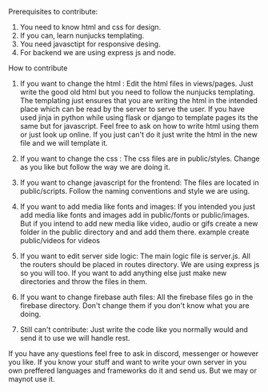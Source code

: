 Prerequisites to contribute:

1. You need to know html and css for design.
2. If you can, learn nunjucks templating.
3. You need javasctipt for responsive desing.
4. For backend we are using express js and node.

How to contribute

1. If you want to change the html :
   Edit the html files in views/pages. Just write the good old html but you need to follow the nunjucks templating. The templating just ensures that you are writing the html in the intended place which can be read by the server to serve the user. If you have used jinja in python while using flask or django to template pages its the same but for javascript. Feel free to ask on how to write html using them or just look up online. If you just can't do it just write the html in the new file and we will template it.

2. If you want to change the css :
   The css files are in public/styles. Change as you like but follow the way we are doing it.

3. If you want to change javascript for the frontend:
   The files are located in public/scripts. Follow the naming conventions and style we are using.

4. If you want to add media like fonts and images:
   If you intended you just add media like fonts and images add in public/fonts or public/images. But if you intend to add new media like video, audio or gifs create a new folder in the public directory and and add them there. example create public/videos for videos

5. If you want to edit server side logic:
   The main logic file is server.js. All the routers should be placed in routes directory. We are using express js so you will too.
   If you want to add anything else just make new directories and throw the files in them.

6. If you want to change firebase auth files:
   All the firebase files go in the firebase directory. Don't change them if you don't know what you are doing.

7. Still can't contribute:
   Just write the code like you normally would and send it to use we will handle rest.

If you have any questions feel free to ask in discord, messenger or however you like.
If you know your stuff and want to write your own server in you own preffered languages and frameworks do it and send us. But we may or maynot use it.
